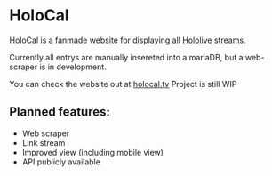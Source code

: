 # HoloCal
HoloCal is a fanmade website for displaying all [Hololive](https://hololive.tv) streams.

Currently all entrys are manually insereted into a mariaDB, but a web-scraper is in development.

You can check the website out at [holocal.tv](https://holocal.tv)
Project is still WIP

## Planned features:
* Web scraper
* Link stream
* Improved view (including mobile view)
* API publicly available
